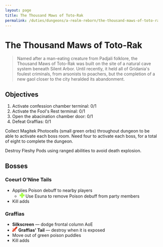 ```yaml
---
layout: page
title: The Thousand Maws of Toto-Rak
permalink: /duties/dungeons/a-realm-reborn/the-thousand-maws-of-toto-rak
---
```


# The Thousand Maws of Toto-Rak

> Named after a man-eating creature from Padjali folklore, the Thousand Maws of Toto-Rak was built on the site of a natural cave system beneath Silent Arbor. Until recently, it held all of Gridania's foulest criminals, from arsonists to poachers, but the completion of a new gaol closer to the city heralded its abandonment.

## Objectives

1. Activate confession chamber terminal: 0/1
2. Activate the Fool's Rest terminal: 0/1
3. Open the abacination chamber door: 0/1
4. Defeat Graffias: 0/1

Collect Magitek Photocells (small green orbs) throughout dungeon to be able to activate each boss room. Need four to activate each boss, for a total of eight to complete the dungeon.

Destroy Fleshy Pods using ranged abilities to avoid death explosion.

## Bosses

### Coeurl O'Nine Tails

- Applies Poison debuff to nearby players
  - ![](/assets/icons/role-healer.png) Use Esuna to remove Poison debuff from party members
- Kill adds

### Graffias

- **Silkscreen** — dodge frontal column AoE
- ![](/assets/icons/role-dps.png) **Graffias' Tail** — destroy when it is exposed
- Move out of green poison puddles
- Kill adds

